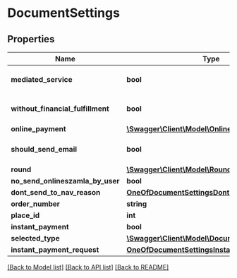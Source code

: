 # DocumentSettings

## Properties
Name | Type | Description | Notes
------------ | ------------- | ------------- | -------------
**mediated_service** | **bool** |  | [optional] [default to false]
**without_financial_fulfillment** | **bool** |  | [optional] [default to false]
**online_payment** | [**\Swagger\Client\Model\OnlinePayment**](OnlinePayment.md) |  | [optional] 
**should_send_email** | **bool** |  | [optional] [default to false]
**round** | [**\Swagger\Client\Model\Round**](Round.md) |  | [optional] 
**no_send_onlineszamla_by_user** | **bool** |  | [optional] 
**dont_send_to_nav_reason** | [**OneOfDocumentSettingsDontSendToNavReason**](OneOfDocumentSettingsDontSendToNavReason.md) |  | [optional] 
**order_number** | **string** |  | [optional] 
**place_id** | **int** |  | [optional] 
**instant_payment** | **bool** |  | [optional] 
**selected_type** | [**\Swagger\Client\Model\DocumentType**](DocumentType.md) |  | [optional] 
**instant_payment_request** | [**OneOfDocumentSettingsInstantPaymentRequest**](OneOfDocumentSettingsInstantPaymentRequest.md) |  | [optional] 

[[Back to Model list]](../../README.md#documentation-for-models) [[Back to API list]](../../README.md#documentation-for-api-endpoints) [[Back to README]](../../README.md)

